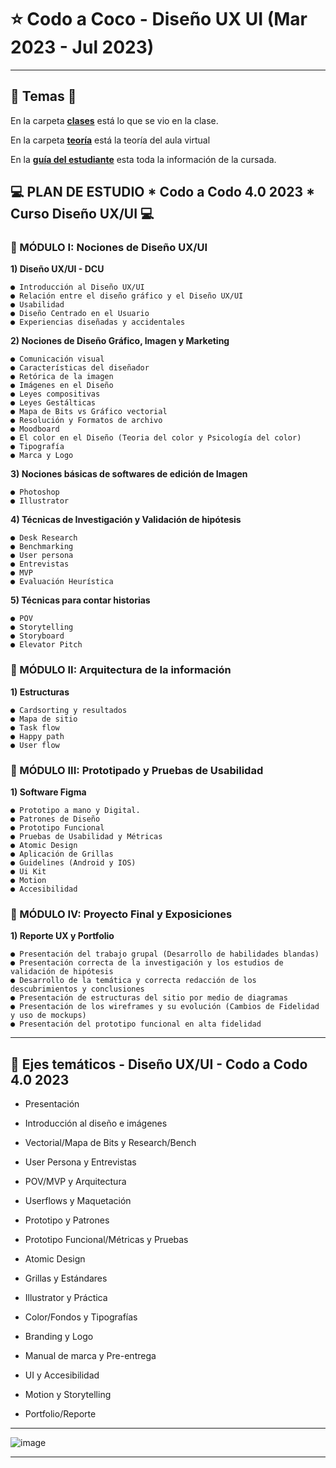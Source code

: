 # :star: Codo a Coco - Diseño UX UI (Mar 2023 - Jul 2023)

---

## :book: Temas :book:


En la carpeta [**clases**](https://github.com/eugenia1984/DisenoUX-UI/tree/main/cac_ux_ui/clases) está lo que se vio en la clase.

En la carpeta [**teoría**](https://github.com/eugenia1984/DisenoUX-UI/tree/main/cac_ux_ui/teoria) está la teoría del aula virtual 

En la [**guía del estudiante**](https://github.com/eugenia1984/DisenoUX-UI/blob/main/cac_ux_ui/guia_del_estudiante.md)  esta toda la información de la cursada.

## :computer: PLAN DE ESTUDIO * Codo a Codo 4.0 2023 * Curso Diseño UX/UI :computer:

### :stars: MÓDULO I: Nociones de Diseño UX/UI

**1) Diseño UX/UI - DCU**

```
● Introducción al Diseño UX/UI
● Relación entre el diseño gráfico y el Diseño UX/UI
● Usabilidad
● Diseño Centrado en el Usuario
● Experiencias diseñadas y accidentales
```

**2) Nociones de Diseño Gráfico, Imagen y Marketing**

```
● Comunicación visual
● Características del diseñador
● Retórica de la imagen
● Imágenes en el Diseño
● Leyes compositivas
● Leyes Gestálticas
● Mapa de Bits vs Gráfico vectorial
● Resolución y Formatos de archivo
● Moodboard
● El color en el Diseño (Teoria del color y Psicología del color)
● Tipografía
● Marca y Logo
```

**3) Nociones básicas de softwares de edición de Imagen**

```
● Photoshop
● Illustrator
```

**4) Técnicas de Investigación y Validación de hipótesis**

```
● Desk Research
● Benchmarking
● User persona
● Entrevistas
● MVP
● Evaluación Heurística
```

**5) Técnicas para contar historias**

```
● POV
● Storytelling
● Storyboard
● Elevator Pitch
```

### :stars: MÓDULO II: Arquitectura de la información

**1) Estructuras**

```
● Cardsorting y resultados
● Mapa de sitio
● Task flow
● Happy path
● User flow
```


### :stars: MÓDULO III: Prototipado y Pruebas de Usabilidad

**1) Software Figma**

```
● Prototipo a mano y Digital.
● Patrones de Diseño
● Prototipo Funcional
● Pruebas de Usabilidad y Métricas
● Atomic Design
● Aplicación de Grillas
● Guidelines (Android y IOS)
● Ui Kit
● Motion
● Accesibilidad
```


### :stars: MÓDULO IV: Proyecto Final y Exposiciones

**1) Reporte UX y Portfolio**

```
● Presentación del trabajo grupal (Desarrollo de habilidades blandas)
● Presentación correcta de la investigación y los estudios de validación de hipótesis
● Desarrollo de la temática y correcta redacción de los descubrimientos y conclusiones
● Presentación de estructuras del sitio por medio de diagramas
● Presentación de los wireframes y su evolución (Cambios de Fidelidad y uso de mockups)
● Presentación del prototipo funcional en alta fidelidad
```


---

## :stars: Ejes temáticos - Diseño UX/UI - Codo a Codo 4.0 2023

- Presentación

- Introducción al diseño e imágenes

- Vectorial/Mapa de Bits y Research/Bench

- User Persona y Entrevistas

- POV/MVP y Arquitectura

- Userflows y Maquetación

- Prototipo y Patrones

- Prototipo Funcional/Métricas y Pruebas

- Atomic Design

- Grillas y Estándares

- Illustrator y Práctica

- Color/Fondos y Tipografías

- Branding y Logo

- Manual de marca y Pre-entrega

- UI y Accesibilidad

- Motion y Storytelling

- Portfolio/Reporte

---

![image](https://user-images.githubusercontent.com/72580574/222612034-e6fdb510-51b1-4eec-88dd-7d72a9d838c8.png)


---

